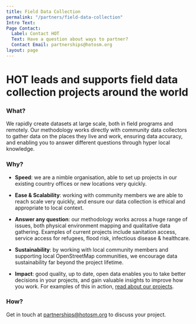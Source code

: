 ```yaml
---
title: Field Data Collection
permalink: "/partners/field-data-collection"
Intro Text: 
Page Contact:
  Label: Contact HOT
  Text: Have a question about ways to partner?
  Contact Email: partnerships@hotosm.org
layout: page
---
```


# HOT leads and supports field data collection projects around the world

### What?

We rapidly create datasets at large scale, both in field programs and remotely. Our methodology works directly with community data collectors to gather data on the places they live and work, ensuring data accuracy, and enabling you to answer different questions through hyper local knowledge.

### Why?

* **Speed**: we are a nimble organisation, able to set up projects in our existing country offices or new locations very quickly.

* **Ease & Scalability**: working with community members we are able to reach scale very quickly, and ensure our data collection is ethical and appropriate to local context.

* **Answer any question**: our methodology works across a huge range of issues, both physical environment mapping and qualitative data gathering. Examples of current projects include sanitation access, service access for refugees, flood risk, infectious disease & healthcare.

* **Sustainability**: by working with local community members and supporting local OpenStreetMap communities, we encourage data sustainability far beyond the project lifetime.

* **Impact**: good quality, up to date, open data enables you to take better decisions in your projects, and gain valuable insights to improve how you work. For examples of this in action, [read about our projects](http://www-dev.hotosm.org/our-work).

### How?

Get in touch at [partnerships@hotosm.org](mailto:partnerships@hotosm.org) to discuss your project.